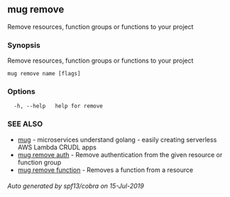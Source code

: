 ## mug remove

Remove resources, function groups or functions to your project

### Synopsis

Remove resources, function groups or functions to your project

```
mug remove name [flags]
```

### Options

```
  -h, --help   help for remove
```

### SEE ALSO

* [mug](mug.md)	 - microservices understand golang - easily creating serverless AWS Lambda CRUDL apps
* [mug remove auth](mug_remove_auth.md)	 - Remove authentication from the given resource or function group
* [mug remove function](mug_remove_function.md)	 - Removes a function from a resource

###### Auto generated by spf13/cobra on 15-Jul-2019
